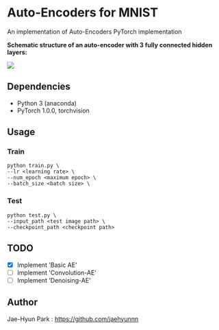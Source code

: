 # Auto-Encoders for MNIST

An implementation of Auto-Encoders PyTorch implementation

**Schematic structure of an auto-encoder with 3 fully connected hidden layers:** 

![](https://upload.wikimedia.org/wikipedia/commons/2/28/Autoencoder_structure.png)

## Dependencies

- Python 3 (anaconda)
- PyTorch 1.0.0, torchvision

## Usage

### Train
```
python train.py \
--lr <learning rate> \
--num_epoch <maximum epoch> \
--batch_size <batch size> \
```
### Test
```
python test.py \
--input_path <test image path> \
--checkpoint_path <checkpoint path>
```

## TODO

- [x] Implement 'Basic AE'
- [ ] Implement 'Convolution-AE'
- [ ] Implement 'Denoising-AE'

## Author

Jae-Hyun Park : https://github.com/jaehyunnn
